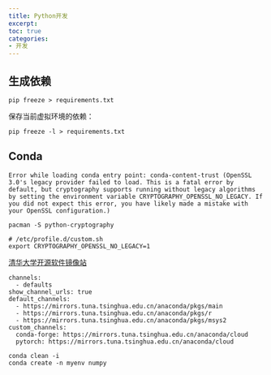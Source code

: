 ```yaml
---
title: Python开发
excerpt: 
toc: true
categories:
- 开发
---
```


## 生成依赖
```shell
pip freeze > requirements.txt
```
保存当前虚拟环境的依赖：
```shell
pip freeze -l > requirements.txt
```

## Conda
```shell
Error while loading conda entry point: conda-content-trust (OpenSSL 3.0's legacy provider failed to load. This is a fatal error by default, but cryptography supports running without legacy algorithms by setting the environment variable CRYPTOGRAPHY_OPENSSL_NO_LEGACY. If you did not expect this error, you have likely made a mistake with your OpenSSL configuration.)
```
```shell
pacman -S python-cryptography

# /etc/profile.d/custom.sh
export CRYPTOGRAPHY_OPENSSL_NO_LEGACY=1
```

[清华大学开源软件镜像站](https://mirrors.tuna.tsinghua.edu.cn/help/anaconda/)

```shell
channels:
  - defaults
show_channel_urls: true
default_channels:
  - https://mirrors.tuna.tsinghua.edu.cn/anaconda/pkgs/main
  - https://mirrors.tuna.tsinghua.edu.cn/anaconda/pkgs/r
  - https://mirrors.tuna.tsinghua.edu.cn/anaconda/pkgs/msys2
custom_channels:
  conda-forge: https://mirrors.tuna.tsinghua.edu.cn/anaconda/cloud
  pytorch: https://mirrors.tuna.tsinghua.edu.cn/anaconda/cloud
```

```shell
conda clean -i
conda create -n myenv numpy
```